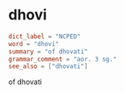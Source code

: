 # dhovi

``` toml
dict_label = "NCPED"
word = "dhovi"
summary = "of dhovati"
grammar_comment = "aor. 3 sg."
see_also = ["dhovati"]
```

of dhovati

